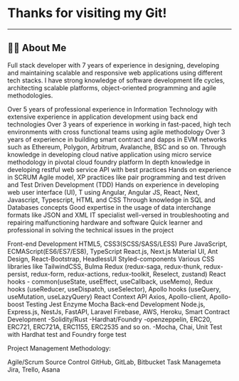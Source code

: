 # Thanks for visiting my Git!
---


## 🙋‍♂️ About Me
Full stack developer with 7 years of experience in designing, developing and maintaining scalable and responsive web applications using different tech stacks. I have strong knowledge of software development life cycles, architecting scalable platforms, object-oriented programming and agile methodologies.

Over 5 years of professional experience in Information Technology with extensive experience in application development using back end technologies
Over 3 years of experience in working in fast-paced, high tech environments with cross functional teams using agile methodology
Over 3 years of experience in building smart contract and dapps in EVM networks such as Ethereum, Polygon, Arbitrum, Avalanche, BSC and so on.
Through knowledge in developing cloud native application using micro service methodology in pivotal cloud foundry platform
In depth knowledge in developing restful web service API with best practices
Hands on experience in SCRUM Agile model, XP practices like pair programming and test driven and Test Driven Development (TDD)
Hands on experience in developing web user interface (UI), T using Angular, Angular JS, React, Next, Javascript, Typescript, HTML and CSS
Through knowledge in SQL and Databases concepts
Good expertise in the usage of data interchange formats like JSON and XML
IT specialist well-versed in troubleshooting and repairing malfunctioning hardware and software
Quick learner and professional in solving the technical issues in the project

Front-end Development
HTML5, CSS3(SCSS/SASS/LESS)
Pure JavaScript, ECMAScript(ES6/ES7/ES8), TypeScript
React.js, Next.js
Material UI, Ant Design, React-Bootstrap, HeadlessUI
Styled-components
Various CSS libraries like TailwindCSS, Bulma
Redux (redux-saga, redux-thunk, redux-persist, redux-form, redux-actions, redux-toolkit, Reselect, zustand)
React hooks - common(useState, useEffect, useCallback, useMemo), Redux hooks (useReducer, useDispatch, useSelector), Apollo hooks (useQuery, useMutation, useLazyQuery)
React Context API
Axios, Apollo-client, Apollo-boost
Testing
Jest
Enzyme
Mocha
Back-end Development
Node.js, Express.js, NestJs, FastAPI, Laravel
Firebase, AWS, Heroku,
Smart Contract Development -Solidity/Rust -Hardhat/Foundry -openzeppelin, ERC20, ERC721, ERC721A, ERC1155, ERC2535 and so on. -Mocha, Chai, Unit Test with Hardhat test and Foundry forge test

Project Management Methodology:

Agile/Scrum
Source Control
GitHub, GitLab, Bitbucket
Task Managemeta
Jira, Trello, Asana


